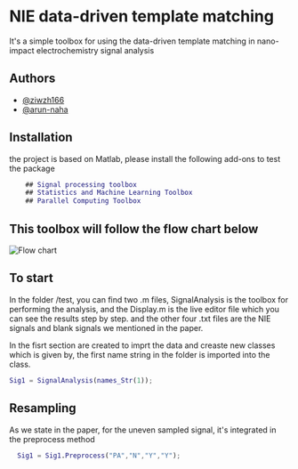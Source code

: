 


# NIE data-driven template matching 

It's a simple toolbox for using the data-driven template matching in nano-impact electrochemistry signal analysis




## Authors

- [@ziwzh166](https://github.com/ziwzh166)
- [@arun-naha](https://github.com/arun-naha)



## Installation

the project is based on Matlab, please install the following add-ons to test the package 

```matlab
    ## Signal processing toolbox
    ## Statistics and Machine Learning Toolbox
    ## Parallel Computing Toolbox
```
    
## This toolbox will follow the flow chart below

![Flow chart](https://user-images.githubusercontent.com/100134089/224944354-9ec909b2-6663-45c2-b86c-1dfd22031aa9.svg)



###
## To start

In the folder /test, you can find two .m files, SignalAnalysis is the toolbox for performing the analysis, and the Display.m is the live editor file which you can see the results step by step. and the other four .txt files are the NIE signals and blank signals we mentioned in the paper.

In the fisrt section are created to imprt the data and creaste new classes
which is given by, the first name string in the folder is imported into the class.

```matlab
Sig1 = SignalAnalysis(names_Str(1));
```

## Resampling 

As we state in the paper, for the uneven sampled signal, it's integrated in the preprocess method

```matlab
  Sig1 = Sig1.Preprocess("PA","N","Y","Y");
```

